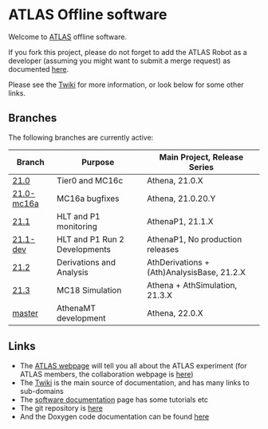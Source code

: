 ATLAS Offline software
========================

Welcome to [ATLAS](https://atlas.ch) offline software.

If you fork this project, please do not forget to add the ATLAS Robot as a developer (assuming you might want to submit a merge request) as documented [here](https://atlassoftwaredocs.web.cern.ch/gittutorial/gitlab-fork/).

Please see the [Twiki](https://twiki.cern.ch/twiki/bin/view/AtlasComputing/AtlasComputing) for more information, or look below for some other links.

Branches
--------
The following branches are currently active:

Branch                                                            | Purpose                      | Main Project, Release Series
------------------------------------------------------------------| ---------------------------- | ---------------------------------------
[21.0](https://gitlab.cern.ch/atlas/athena/tree/21.0)             | Tier0 and MC16c              | Athena, 21.0.X
[21.0-mc16a](https://gitlab.cern.ch/atlas/athena/tree/21.0-mc16a) | MC16a bugfixes               | Athena, 21.0.20.Y
[21.1](https://gitlab.cern.ch/atlas/athena/tree/21.1)             | HLT and P1 monitoring        | AthenaP1, 21.1.X
[21.1-dev](https://gitlab.cern.ch/atlas/athena/tree/21.1-dev)     | HLT and P1 Run 2 Developments | AthenaP1, No production releases
[21.2](https://gitlab.cern.ch/atlas/athena/tree/21.2)             | Derivations and Analysis     | AthDerivations + (Ath)AnalysisBase, 21.2.X
[21.3](https://gitlab.cern.ch/atlas/athena/tree/21.3)             | MC18 Simulation              | Athena + AthSimulation, 21.3.X
[master](https://gitlab.cern.ch/atlas/athena/tree/master)         | AthenaMT development         | Athena, 22.0.X

Links
-----

- The [ATLAS webpage](https://atlas.ch) will tell you all about the ATLAS experiment (for ATLAS members, the collaboration webpage is [here](http://atlas.web.cern.ch/Atlas/Collaboration/))
- The [Twiki](https://twiki.cern.ch/twiki/bin/view/AtlasComputing/AtlasComputing) is the main source of documentation, and has many links to sub-domains
- The [software documentation](https://atlassoftwaredocs.web.cern.ch) page has some tutorials etc
- The git repository is [here](https://gitlab.cern.ch/atlas/athena)
- And the Doxygen code documentation can be found [here](https://atlas-sw-doxygen.web.cern.ch/atlas-sw-doxygen/atlas_22.0.X-DOX/docs/html/index.html)
